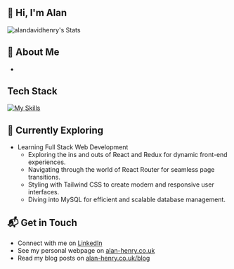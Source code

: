 ## 👋 Hi, I'm Alan 

![alandavidhenry's Stats](https://github-readme-stats.vercel.app/api?username=alandavidhenry&theme=vue-dark&show_icons=true&hide_border=true&count_private=true)

## 🚀 About Me
- 

## Tech Stack
[![My Skills](https://skillicons.dev/icons?i=html,css,bootstrap,tailwind,js,ts,nodejs,express,angular,react,mysql,mongodb,azure,docker,kubernetes,python,linux,vscode)](https://skillicons.dev)

## 🌱 Currently Exploring

- Learning Full Stack Web Development
  - Exploring the ins and outs of React and Redux for dynamic front-end experiences.
  - Navigating through the world of React Router for seamless page transitions.
  - Styling with Tailwind CSS to create modern and responsive user interfaces.
  - Diving into MySQL for efficient and scalable database management.

## 📬 Get in Touch

- Connect with me on [LinkedIn](https://www.linkedin.com/in/alandavidhenry/)
- See my personal webpage on [alan-henry.co.uk](https://alan-henry.co.uk/)
- Read my blog posts on [alan-henry.co.uk/blog](https://alan-henry.co.uk/blog/)
